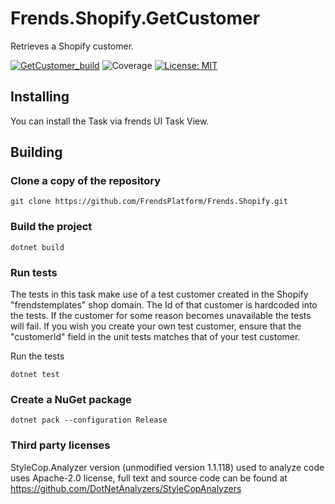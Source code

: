 # Frends.Shopify.GetCustomer

Retrieves a Shopify customer.

[![GetCustomer_build](https://github.com/FrendsPlatform/Frends.Shopify/actions/workflows/GetCustomer_build_and_test_on_main.yml/badge.svg)](https://github.com/FrendsPlatform/Frends.Shopify/actions/workflows/GetCustomer_build_and_test_on_main.yml)
![Coverage](https://app-github-custom-badges.azurewebsites.net/Badge?key=FrendsPlatform/Frends.Shopify/Frends.Shopify.GetCustomer|main)
[![License: MIT](https://img.shields.io/badge/License-MIT-green.svg)](https://opensource.org/licenses/MIT)

## Installing

You can install the Task via frends UI Task View.

## Building

### Clone a copy of the repository

`git clone https://github.com/FrendsPlatform/Frends.Shopify.git`

### Build the project

`dotnet build`

### Run tests

The tests in this task make use of a test customer created in the Shopify "frendstemplates" shop domain.
The Id of that customer is hardcoded into the tests. If the customer for some reason becomes unavailable the tests will fail.
If you wish you create your own test customer, ensure that the "customerId" field in the unit tests matches that of your test customer.

Run the tests

`dotnet test`

### Create a NuGet package

`dotnet pack --configuration Release`

### Third party licenses

StyleCop.Analyzer version (unmodified version 1.1.118) used to analyze code uses Apache-2.0 license, full text and
source code can be found at https://github.com/DotNetAnalyzers/StyleCopAnalyzers
